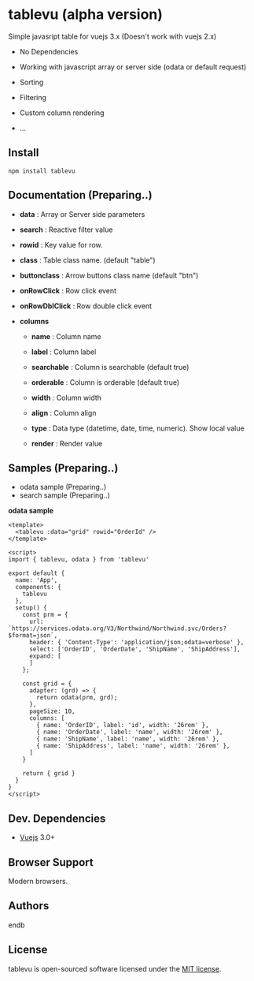 # tablevu (alpha version)
Simple javasript table for vuejs 3.x (Doesn't work with vuejs 2.x)

* No Dependencies

* Working with javascript array or server side (odata or default request)

* Sorting

* Filtering

* Custom column rendering

* ...


## Install
```shell
npm install tablevu
```


## Documentation (Preparing..)
* **data**		: Array or Server side parameters

* **search**		: Reactive filter value

* **rowid**		: Key value for row.

* **class**		: Table class name. (default "table")

* **buttonclass**	: Arrow buttons class name (default "btn")

* **onRowClick**	: Row click event

* **onRowDblClick**	: Row double click event

* **columns**
  * **name**	  	: Column name
  
  * **label**	  	: Column label
  
  * **searchable** 	: Column is searchable (default true)
  
  * **orderable**	: Column is orderable (default true)
  
  * **width**	  	: Column width
  
  * **align**	  	: Column align
  
  * **type**	  	: Data type (datetime, date, time, numeric). Show local value
  
  * **render**  	: Render value


## Samples (Preparing..)

* odata sample (Preparing..)
* search sample (Preparing..)


**odata sample**

```code
<template>
  <tablevu :data="grid" rowid="OrderId" />
</template>

<script>
import { tablevu, odata } from 'tablevu'

export default {
  name: 'App',
  components: {
    tablevu
  },
  setup() {
    const prm = {
      url: `https://services.odata.org/V3/Northwind/Northwind.svc/Orders?$format=json`,
      header: { 'Content-Type': 'application/json;odata=verbose' },
      select: ['OrderID', 'OrderDate', 'ShipName', 'ShipAddress'],
      expand: [
      ]
    };

    const grid = {
      adapter: (grd) => {
        return odata(prm, grd);
      },
      pageSize: 10,
      columns: [
        { name: 'OrderID', label: 'id', width: '26rem' },
        { name: 'OrderDate', label: 'name', width: '26rem' },
        { name: 'ShipName', label: 'name', width: '26rem' },
        { name: 'ShipAddress', label: 'name', width: '26rem' },
      ]
    }

    return { grid }
  }
}
</script>
```

## Dev. Dependencies

- [Vuejs](https://github.com/vuejs/vue) 3.0+


## Browser Support

Modern browsers.


## Authors
endb

## License
tablevu is open-sourced software licensed under the [MIT license](http://opensource.org/licenses/MIT).
